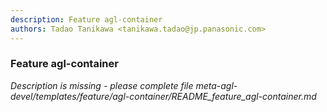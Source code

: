```yaml
---
description: Feature agl-container
authors: Tadao Tanikawa <tanikawa.tadao@jp.panasonic.com>
---
```


### Feature agl-container

*Description is missing - please complete file meta-agl-devel/templates/feature/agl-container/README_feature_agl-container.md*

